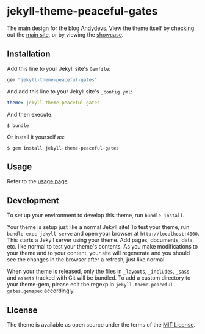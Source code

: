 # jekyll-theme-peaceful-gates

The main design for the blog [Andydevs](http://andydevs.github.io). View the theme itself by
checking out the [main site](http://andydevs.github.io/jekyll-theme-simple-design), or by viewing
the [showcase](http://andydevs.github.io/jekyll-theme-simple-design/showcase).

## Installation

Add this line to your Jekyll site's `Gemfile`:

```ruby
gem "jekyll-theme-peaceful-gates"
```

And add this line to your Jekyll site's `_config.yml`:

```yaml
theme: jekyll-theme-peaceful-gates
```

And then execute:

    $ bundle

Or install it yourself as:

    $ gem install jekyll-theme-peaceful-gates

## Usage

Refer to the [usage page](http://andydevs.github.io/jekyll-theme-simple-design/usage.md)

## Development

To set up your environment to develop this theme, run `bundle install`.

Your theme is setup just like a normal Jekyll site! To test your theme, run `bundle exec jekyll serve` and open your browser at `http://localhost:4000`. This starts a Jekyll server using your theme. Add pages, documents, data, etc. like normal to test your theme's contents. As you make modifications to your theme and to your content, your site will regenerate and you should see the changes in the browser after a refresh, just like normal.

When your theme is released, only the files in `_layouts`, `_includes`, `_sass` and `assets` tracked with Git will be bundled.
To add a custom directory to your theme-gem, please edit the regexp in `jekyll-theme-peaceful-gates.gemspec` accordingly.

## License

The theme is available as open source under the terms of the [MIT License](https://opensource.org/licenses/MIT).

